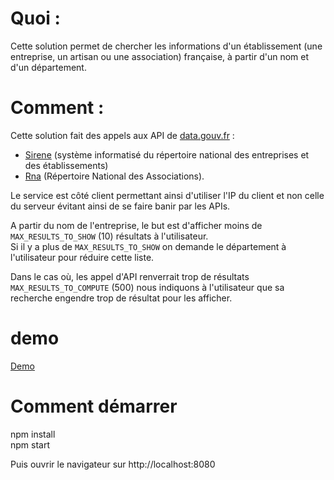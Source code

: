 # Quoi :
Cette solution permet de chercher les informations d'un établissement (une entreprise, un artisan ou une association) française, à partir d'un nom et d'un département.

# Comment :
Cette solution fait des appels aux API de [data.gouv.fr](https://www.data.gouv.fr/fr/) :
 - [Sirene](https://entreprise.data.gouv.fr/api_doc_sirene) (système informatisé du répertoire national des entreprises et des établissements) 
 - [Rna](https://entreprise.data.gouv.fr/api_doc_rna) (Répertoire National des Associations).
  
Le service est côté client permettant ainsi d'utiliser l'IP du client et non celle du serveur évitant ainsi de se faire banir par les APIs.  
  

A partir du nom de l'entreprise, le but est d'afficher moins de `MAX_RESULTS_TO_SHOW` (10) résultats à l'utilisateur.  
Si il y a plus de `MAX_RESULTS_TO_SHOW` on demande le département à l'utilisateur pour réduire cette liste.  

Dans le cas où, les appel d'API renverrait trop de résultats `MAX_RESULTS_TO_COMPUTE` (500) nous indiquons à l'utilisateur que sa recherche engendre trop de résultat pour les afficher.

# demo
[Demo](https://intia.github.io/searchFrenchSIRET)


# Comment démarrer

npm install  
npm start  
  
Puis ouvrir le navigateur sur http://localhost:8080